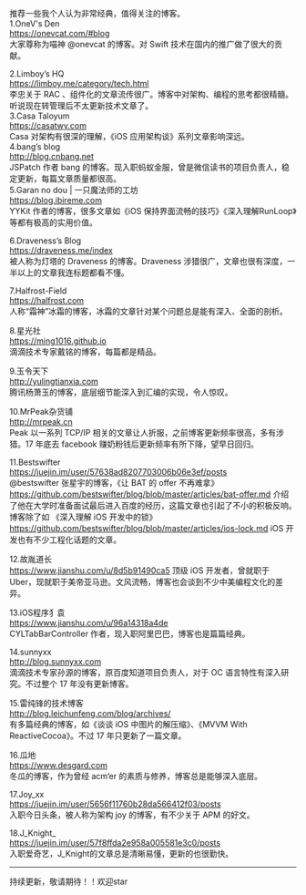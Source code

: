 推荐一些我个人认为非常经典，值得关注的博客。<br>
1.OneV's Den<br>
https://onevcat.com/#blog <br>
大家尊称为喵神 @onevcat 的博客。对 Swift 技术在国内的推广做了很大的贡献。<br>

2.Limboy’s HQ<br>
https://limboy.me/category/tech.html<br>
李忠关于 RAC 、组件化的文章流传很广。博客中对架构、编程的思考都很精髓。听说现在转管理后不太更新技术文章了。<br>
3.Casa Taloyum<br>
https://casatwy.com<br>
Casa 对架构有很深的理解，《iOS 应用架构谈》系列文章影响深远。<br>
4.bang’s blog<br>
http://blog.cnbang.net<br>
JSPatch 作者 bang 的博客。现入职蚂蚁金服，曾是微信读书的项目负责人，稳定更新，每篇文章质量都很高。<br>
5.Garan no dou | 一只魔法师的工坊<br>
https://blog.ibireme.com<br>
YYKit 作者的博客，很多文章如《iOS 保持界面流畅的技巧》《深入理解RunLoop》等都有极高的实用价值。<br>

6.Draveness’s Blog<br>
https://draveness.me/index<br>
被人称为灯塔的 Draveness 的博客。Draveness 涉猎很广，文章也很有深度，一半以上的文章我连标题都看不懂。<br>

7.Halfrost-Field<br>
https://halfrost.com<br>
人称“霜神”冰霜的博客，冰霜的文章针对某个问题总是能有深入、全面的剖析。<br>

8.星光社<br>
https://ming1016.github.io<br>
滴滴技术专家戴铭的博客，每篇都是精品。<br>

9.玉令天下<br>
http://yulingtianxia.com<br>
腾讯杨萧玉的博客，底层细节能深入到汇编的实现，令人惊叹。<br>

10.MrPeak杂货铺<br>
http://mrpeak.cn<br>
Peak 以一系列 TCP/IP 相关的文章让人折服，之前博客更新频率很高，多有涉猎。17 年底去 facebook 赚奶粉钱后更新频率有所下降，望早日回归。<br>

11.Bestswifter<br>
https://juejin.im/user/57638ad8207703006b06e3ef/posts <br>
@bestswifter 张星宇的博客，《让 BAT 的 offer 不再难拿》https://github.com/bestswifter/blog/blob/master/articles/bat-offer.md 介绍了他在大学时准备面试最后进入百度的经历，这篇文章也引起了不小的积极反响。博客除了如 《深入理解 iOS 开发中的锁》https://github.com/bestswifter/blog/blob/master/articles/ios-lock.md  iOS 开发也有不少工程化话题的文章。<br>

12.故胤道长<br>
https://www.jianshu.com/u/8d5b91490ca5
顶级 iOS 开发者，曾就职于 Uber，现就职于美帝亚马逊。文风流畅，博客也会谈到不少中美编程文化的差异。<br>

13.iOS程序犭袁<br>
https://www.jianshu.com/u/96a14318a4de<br>
CYLTabBarController 作者，现入职阿里巴巴，博客也是篇篇经典。<br>

14.sunnyxx<br>
http://blog.sunnyxx.com<br>
滴滴技术专家孙源的博客，原百度知道项目负责人，对于 OC 语言特性有深入研究。不过整个 17 年没有更新博客。<br>

15.雷纯锋的技术博客<br>
http://blog.leichunfeng.com/blog/archives/<br>
有多篇经典的博客，如《谈谈 iOS 中图片的解压缩》、《MVVM With ReactiveCocoa》。不过 17 年只更新了一篇文章。<br>

16.瓜地<br>
https://www.desgard.com<br>
冬瓜的博客，作为曾经 acm‘er 的素质与修养，博客总是能够深入底层。<br>

17.Joy_xx<br>
https://juejin.im/user/5656f11760b28da566412f03/posts<br>
入职今日头条，被人称为架构 joy 的博客，有不少关于 APM 的好文。<br>

18.J_Knight_<br>
https://juejin.im/user/57f8ffda2e958a005581e3c0/posts<br>
入职爱奇艺，J_Knight的文章总是清晰易懂，更新的也很勤快。<br>

--------------------- 
持续更新，敬请期待！！欢迎star<br>



